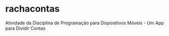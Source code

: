# rachacontas
Atividade da Disciplina de Programação para Dispositivos Móveis - Um App para Dividir Contas
